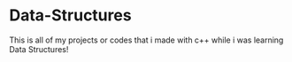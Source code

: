 # Data-Structures

This is all of my projects or codes that i made with c++ while i was learning Data Structures!

